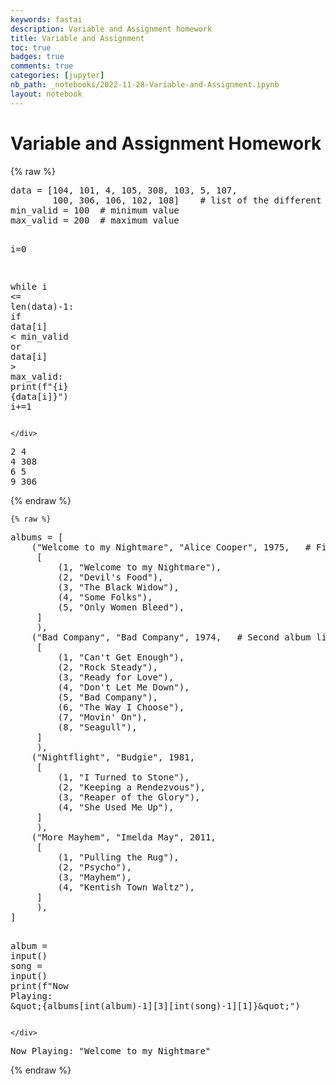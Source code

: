 ```yaml
---
keywords: fastai
description: Variable and Assignment homework
title: Variable and Assignment
toc: true 
badges: true
comments: true
categories: [jupyter]
nb_path: _notebooks/2022-11-28-Variable-and-Assignment.ipynb
layout: notebook
---
```


<!--
#################################################
### THIS FILE WAS AUTOGENERATED! DO NOT EDIT! ###
#################################################
# file to edit: _notebooks/2022-11-28-Variable-and-Assignment.ipynb
-->

<div class="container" id="notebook-container">
        
<div class="cell border-box-sizing text_cell rendered"><div class="inner_cell">
<div class="text_cell_render border-box-sizing rendered_html">
<h1 id="Variable-and-Assignment-Homework">Variable and Assignment Homework<a class="anchor-link" href="#Variable-and-Assignment-Homework"> </a></h1>
</div>
</div>
</div>
    {% raw %}
    
<div class="cell border-box-sizing code_cell rendered">
<div class="input">

<div class="inner_cell">
    <div class="input_area">
<div class=" highlight hl-ipython3"><pre><span></span><span class="n">data</span> <span class="o">=</span> <span class="p">[</span><span class="mi">104</span><span class="p">,</span> <span class="mi">101</span><span class="p">,</span> <span class="mi">4</span><span class="p">,</span> <span class="mi">105</span><span class="p">,</span> <span class="mi">308</span><span class="p">,</span> <span class="mi">103</span><span class="p">,</span> <span class="mi">5</span><span class="p">,</span> <span class="mi">107</span><span class="p">,</span>
        <span class="mi">100</span><span class="p">,</span> <span class="mi">306</span><span class="p">,</span> <span class="mi">106</span><span class="p">,</span> <span class="mi">102</span><span class="p">,</span> <span class="mi">108</span><span class="p">]</span>    <span class="c1"># list of the different numerical values</span>
<span class="n">min_valid</span> <span class="o">=</span> <span class="mi">100</span>  <span class="c1"># minimum value</span>
<span class="n">max_valid</span> <span class="o">=</span> <span class="mi">200</span>  <span class="c1"># maximum value</span>

<span class="n">i</span><span class="o">=</span><span class="mi">0</span>

<span class="k">while</span> <span class="n">i</span> <span class="o">&lt;=</span> <span class="nb">len</span><span class="p">(</span><span class="n">data</span><span class="p">)</span><span class="o">-</span><span class="mi">1</span><span class="p">:</span>
    <span class="k">if</span> <span class="n">data</span><span class="p">[</span><span class="n">i</span><span class="p">]</span> <span class="o">&lt;</span> <span class="n">min_valid</span> <span class="ow">or</span> <span class="n">data</span><span class="p">[</span><span class="n">i</span><span class="p">]</span> <span class="o">&gt;</span> <span class="n">max_valid</span><span class="p">:</span>
        <span class="nb">print</span><span class="p">(</span><span class="sa">f</span><span class="s2">&quot;</span><span class="si">{</span><span class="n">i</span><span class="si">}</span><span class="s2"> </span><span class="si">{</span><span class="n">data</span><span class="p">[</span><span class="n">i</span><span class="p">]</span><span class="si">}</span><span class="s2">&quot;</span><span class="p">)</span>
    <span class="n">i</span><span class="o">+=</span><span class="mi">1</span>
</pre></div>

    </div>
</div>
</div>

<div class="output_wrapper">
<div class="output">

<div class="output_area">

<div class="output_subarea output_stream output_stdout output_text">
<pre>2 4
4 308
6 5
9 306
</pre>
</div>
</div>

</div>
</div>

</div>
    {% endraw %}

    {% raw %}
    
<div class="cell border-box-sizing code_cell rendered">
<div class="input">

<div class="inner_cell">
    <div class="input_area">
<div class=" highlight hl-ipython3"><pre><span></span><span class="n">albums</span> <span class="o">=</span> <span class="p">[</span>
    <span class="p">(</span><span class="s2">&quot;Welcome to my Nightmare&quot;</span><span class="p">,</span> <span class="s2">&quot;Alice Cooper&quot;</span><span class="p">,</span> <span class="mi">1975</span><span class="p">,</span>   <span class="c1"># First album list</span>
     <span class="p">[</span>
         <span class="p">(</span><span class="mi">1</span><span class="p">,</span> <span class="s2">&quot;Welcome to my Nightmare&quot;</span><span class="p">),</span>
         <span class="p">(</span><span class="mi">2</span><span class="p">,</span> <span class="s2">&quot;Devil&#39;s Food&quot;</span><span class="p">),</span>
         <span class="p">(</span><span class="mi">3</span><span class="p">,</span> <span class="s2">&quot;The Black Widow&quot;</span><span class="p">),</span>
         <span class="p">(</span><span class="mi">4</span><span class="p">,</span> <span class="s2">&quot;Some Folks&quot;</span><span class="p">),</span>
         <span class="p">(</span><span class="mi">5</span><span class="p">,</span> <span class="s2">&quot;Only Women Bleed&quot;</span><span class="p">),</span>
     <span class="p">]</span>
     <span class="p">),</span>
    <span class="p">(</span><span class="s2">&quot;Bad Company&quot;</span><span class="p">,</span> <span class="s2">&quot;Bad Company&quot;</span><span class="p">,</span> <span class="mi">1974</span><span class="p">,</span>   <span class="c1"># Second album list</span>
     <span class="p">[</span>
         <span class="p">(</span><span class="mi">1</span><span class="p">,</span> <span class="s2">&quot;Can&#39;t Get Enough&quot;</span><span class="p">),</span>
         <span class="p">(</span><span class="mi">2</span><span class="p">,</span> <span class="s2">&quot;Rock Steady&quot;</span><span class="p">),</span>
         <span class="p">(</span><span class="mi">3</span><span class="p">,</span> <span class="s2">&quot;Ready for Love&quot;</span><span class="p">),</span>
         <span class="p">(</span><span class="mi">4</span><span class="p">,</span> <span class="s2">&quot;Don&#39;t Let Me Down&quot;</span><span class="p">),</span>
         <span class="p">(</span><span class="mi">5</span><span class="p">,</span> <span class="s2">&quot;Bad Company&quot;</span><span class="p">),</span>
         <span class="p">(</span><span class="mi">6</span><span class="p">,</span> <span class="s2">&quot;The Way I Choose&quot;</span><span class="p">),</span>
         <span class="p">(</span><span class="mi">7</span><span class="p">,</span> <span class="s2">&quot;Movin&#39; On&quot;</span><span class="p">),</span>
         <span class="p">(</span><span class="mi">8</span><span class="p">,</span> <span class="s2">&quot;Seagull&quot;</span><span class="p">),</span>
     <span class="p">]</span>
     <span class="p">),</span>
    <span class="p">(</span><span class="s2">&quot;Nightflight&quot;</span><span class="p">,</span> <span class="s2">&quot;Budgie&quot;</span><span class="p">,</span> <span class="mi">1981</span><span class="p">,</span>
     <span class="p">[</span>
         <span class="p">(</span><span class="mi">1</span><span class="p">,</span> <span class="s2">&quot;I Turned to Stone&quot;</span><span class="p">),</span>
         <span class="p">(</span><span class="mi">2</span><span class="p">,</span> <span class="s2">&quot;Keeping a Rendezvous&quot;</span><span class="p">),</span>
         <span class="p">(</span><span class="mi">3</span><span class="p">,</span> <span class="s2">&quot;Reaper of the Glory&quot;</span><span class="p">),</span>
         <span class="p">(</span><span class="mi">4</span><span class="p">,</span> <span class="s2">&quot;She Used Me Up&quot;</span><span class="p">),</span>
     <span class="p">]</span>
     <span class="p">),</span>
    <span class="p">(</span><span class="s2">&quot;More Mayhem&quot;</span><span class="p">,</span> <span class="s2">&quot;Imelda May&quot;</span><span class="p">,</span> <span class="mi">2011</span><span class="p">,</span>
     <span class="p">[</span>
         <span class="p">(</span><span class="mi">1</span><span class="p">,</span> <span class="s2">&quot;Pulling the Rug&quot;</span><span class="p">),</span>
         <span class="p">(</span><span class="mi">2</span><span class="p">,</span> <span class="s2">&quot;Psycho&quot;</span><span class="p">),</span>
         <span class="p">(</span><span class="mi">3</span><span class="p">,</span> <span class="s2">&quot;Mayhem&quot;</span><span class="p">),</span>
         <span class="p">(</span><span class="mi">4</span><span class="p">,</span> <span class="s2">&quot;Kentish Town Waltz&quot;</span><span class="p">),</span>
     <span class="p">]</span>
     <span class="p">),</span>
<span class="p">]</span>

<span class="n">album</span> <span class="o">=</span> <span class="nb">input</span><span class="p">()</span>
<span class="n">song</span> <span class="o">=</span> <span class="nb">input</span><span class="p">()</span>
<span class="nb">print</span><span class="p">(</span><span class="sa">f</span><span class="s2">&quot;Now Playing: </span><span class="se">\&quot;</span><span class="si">{</span><span class="n">albums</span><span class="p">[</span><span class="nb">int</span><span class="p">(</span><span class="n">album</span><span class="p">)</span><span class="o">-</span><span class="mi">1</span><span class="p">][</span><span class="mi">3</span><span class="p">][</span><span class="nb">int</span><span class="p">(</span><span class="n">song</span><span class="p">)</span><span class="o">-</span><span class="mi">1</span><span class="p">][</span><span class="mi">1</span><span class="p">]</span><span class="si">}</span><span class="se">\&quot;</span><span class="s2">&quot;</span><span class="p">)</span>
</pre></div>

    </div>
</div>
</div>

<div class="output_wrapper">
<div class="output">

<div class="output_area">

<div class="output_subarea output_stream output_stdout output_text">
<pre>Now Playing: &#34;Welcome to my Nightmare&#34;
</pre>
</div>
</div>

</div>
</div>

</div>
    {% endraw %}

</div>
 

